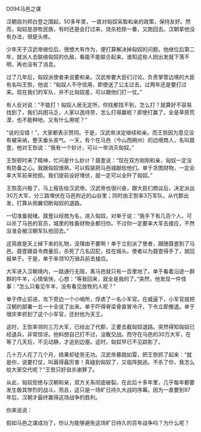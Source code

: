 D094马邑之谋

汉朝自刘邦白登之围起，50多年里，一直对匈奴采取和亲的政策，保持友好。然而，匈奴是游牧民族，有时还是会打过来，烧杀抢掠一番，又跑回去。汉朝拿他没有办法，很是头疼。

少年天子汉武帝继位后，很想大有作为，便打算解决掉匈奴的问题。他继位后第二年，就派人去联络匈奴的仇敌，看能不能联合起来。谁知这些人刚出发就下落不明，再也没有了消息。

过了几年后，匈奴派使者来说要和亲。汉武帝要大臣们讨论。负责掌管边境的大臣有名叫王恢，他说：“匈奴人不守信用，即使送了公主过去，过两年还是要打过来。现在我们的军队，并不比匈奴差，可以跟他们打一仗。”

有人反对说：“不能打！匈奴人居无定所，你找都找不到，怎么打？就算好不容易找到了，我们兵困马乏，人家以逸待劳，怎么打得赢呢？即使打赢了，全是草原荒漠，也不能种地，又有什么用呢？”

“说的没错！”，大家都表示赞同。于是，汉武帝决定继续和亲。而王恢因为意见没有被采纳，整天垂头丧气。一天，有个在马邑（今山西朔州）的边境商人，名叫聂壹，他对王恢说：“我有一个妙计，可以一举消灭匈奴。”

王恢顿时来了精神，忙问是什么妙计？聂壹说：“现在双方刚刚和亲，匈奴一定没有防备之心。我跟匈奴很熟，可以假装把马邑城献给他们。单于贪图财物，一定会率大军前来抢掠。我们提前设好埋伏，就一定可以全歼了匈奴。”

王恢高兴极了，马上报告给汉武帝。汉武帝也很兴奋，跟大臣们商议后，决定派出30万大军，分三路埋伏在马邑附近的山谷里；同时由王恢率3万军队，从代郡出发，打算从侧翼切断匈奴的退路。

一切准备就绪。聂壹以经商为名，进入匈奴，对单于说：“我手下有几百个人，可以杀了马邑的官员，城里的牲畜财物全都归你。不过你一定要率大军去接应，不然没准会被汉朝军队抢回去。”

这简直是天上掉下来的礼物，没理由不要啊！单于立刻派了使者，跟随聂壹到了马邑。聂壹跟县令商量后，杀死了几名囚犯，挂在城头。使者以为聂壹得手了，就回报单于。于是，单于率领10万骑兵前去接应。

大军进入汉朝境内，一路通行无阻，离马邑就只有一百里地了。单于看着沿途一群群的牛羊，心情愉快，心想：“等我回来，就全是我的了。”突然，他发现一件怪事：“怎么只看见牛羊，没有看见放牧的人呢？”

单于停止前进，攻下旁边一个小哨所，俘虏了一名小军官。在威逼下，小军官就把汉朝的部署一五一十全说了出来。单于吓得脊梁骨直冒冷汗，下令立即撤退。单于很庆幸抓到了这个小军官，还封他为天王。

这时，王恢率领的三万大军，已经出了代郡，正要去截匈奴退路。突然得知匈奴已经退兵，非常惊讶。他料想自己打不过，没敢交战。而守在马邑的30万大军，在等了几天后，不见动静，才追到边塞。这时，匈奴早已不见踪影了。

几十万人花了几个月，结果却徒劳无功。汉武帝暴跳如雷，把王恢抓了起来：“就是你，说要打仗，叫嚣得最厉害！真碰到匈奴了，又临阵脱逃。不杀了你，我怎么给大家交代呢？”王恢只好自杀谢罪了。

从此，匈奴拒绝与汉朝和亲，双方关系彻底破裂。在此后十多年里，几乎每年都要发生极其惨烈的战斗。而且，这只是一场旷日持久大战的序幕。因为一直要到97年后，汉朝才最终赢得这场战争的胜利。

你来说说：

假如马邑之谋成功了，你认为能够避免这场旷日持久的百年战争吗？为什么呢？




